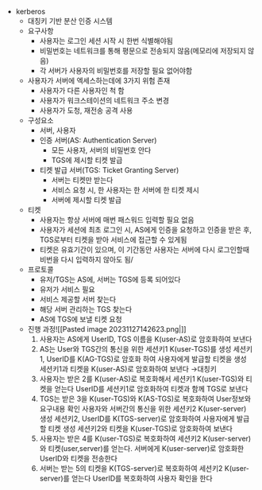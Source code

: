 
- kerberos
	- 대칭키 기반 분산 인증 시스템
	- 요구사항
		- 사용자는 로그인 세션 시작 시 한번 식별해야됨
		- 비밀번호는 네트워크를 통해 평문으로 전송되지 않음(메모리에 저장되지 않음)
		- 각 서버가 사용자의 비밀번호를 저장할 필요 없어야함
	- 사용자가 서버에 엑세스하는데에 3가지 위험 존재
		- 사용자가 다른 사용자인 척 함
		- 사용자가 워크스테이션의 네트워크 주소 변경
		- 사용자가 도청, 재전송 공격 사용
	- 구성요소
		- 서버, 사용자
		- 인증 서버(AS: Authentication Server)
			- 모든 사용자, 서버의 비밀번호 안다
			- TGS에 제시할 티켓 발급
		- 티켓 발급 서버(TGS: Ticket Granting Server)
			- 서버는 티켓만 받는다
			- 서비스 요청 시, 한 사용자는 한 서버에 한 티켓 제시
			- 서버에 제시할 티켓 발급
	- 티켓
		- 사용자는 항상 서버에 매번 패스워드 입력할 필요 없음
		- 사용자가 세션에 최초 로그인 시, AS에게 인증을 요청하고 인증을 받은 후, TGS로부터 티켓을 받아 서비스에 접근할 수 있게됨
		- 티켓은 유효기간이 있으며, 이 기간동안 사용자는 서버에 다시 로그인할때 비번을 다시 입력하지 않아도 됨/
	- 프로토콜
		- 유저/TGS는 AS에, 서버는 TGS에 등록 되어있다
		- 유저가 서비스 필요
		- 서비스 제공할 서버 찾는다
		- 해당 서버 관리하는 TGS 찾는다
		- AS에 TGS에 보낼 티켓 요청
	- 진행 과정![[Pasted image 20231127142623.png|]]
		1. 사용자는 AS에게 UserID, TGS 이름을 K(user-AS)로 암호화하여 보낸다
		2. AS는 User와 TGS간의 통신을 위한 세션키1 K(user-TGS)를 생성
		   세션키1, UserID를 K(AG-TGS)로 암호화 하여 사용자에게 발급할 티켓을 생성
		   세션키1과 티켓을 K(user-AS)로 암호화하여 보낸다 →대칭키
		3. 사용자는 받은 2를 K(user-AS)로 복호화해서 세션키1 K(user-TGS)와 티켓을 얻는다
		   UserID를 세션키1로 암호화하여 티켓과 함께 TGS로 보낸다
		4. TGS는 받은 3을 K(user-TGS)와 K(AS-TGS)로 복호화하여 User정보와 요구내용 확인
		   사용자와 서버간의 통신을 위한 세션키2 K(user-server) 생성
		   세션키2, UserID를 K(TGS-server)로 암호화하여 사용자에게 발급할 티켓 생성
		   세션키2와 티켓을 K(user-TGS)로 암호화하여 보낸다
		5. 사용자는 받은 4를 K(user-TGS)로 복호화하여 세션키2 K(user-server)와 티켓(user,server)를 얻는다.
		   서버에게 K(user-server)로 암호화한 UserID와 티켓을 전송한다
		6. 서버는 받는 5의 티켓을 K(TGS-server)로 복호화하여 세션키2 K(user-server)를 얻는다
		   UserID를 복호화하여 사용자 확인을 한다


